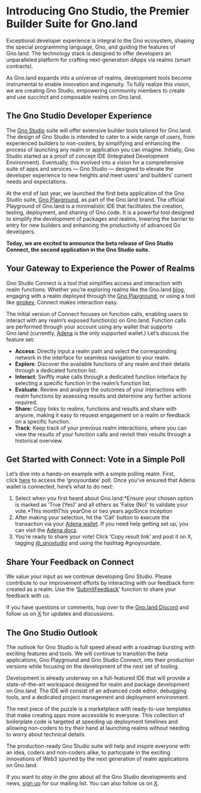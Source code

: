 # Introducing Gno Studio, the Premier Builder Suite for Gno.land
Exceptional developer experience is integral to the Gno ecosystem, shaping the special programming language, Gno, and guiding the features of Gno.land. The technology stack is designed to offer developers an unparalleled platform for crafting next-generation dApps via realms (smart contracts).

As Gno.land expands into a universe of realms, development tools become instrumental to enable innovation and ingenuity. To fully realize this vision, we are creating Gno Studio, empowering community members to create and use succinct and composable realms on Gno.land.

## **The Gno Studio Developer Experience**

The [Gno Studio](https://gno.studio/) suite will offer extensive builder tools tailored for Gno.land. The design of Gno Studio is intended to cater to a wide range of users, from experienced builders to non-coders, by simplifying and enhancing the process of launching any realm or application you can imagine. Initially, Gno Studio started as a proof of concept IDE (Integrated Development Environment). Eventually, this evolved into a vision for a comprehensive suite of apps and services — Gno Studio — designed to elevate the developer experience to new heights and meet users’ and builders’ current needs and expectations.

At the end of last year, we launched the first beta application of the Gno Studio suite, [Gno Playground](https://play.gno.land/), as part of the Gno.land brand. The official Playground of Gno.land is a minimalistic IDE that facilitates the creation, testing, deployment, and sharing of Gno code. It is a powerful tool designed to simplify the development of packages and realms, lowering the barrier to entry for new builders and enhancing the productivity of advanced Go developers.

**Today, we are excited to announce the beta release of Gno Studio Connect, the second application in the Gno Studio suite.**

## **Your Gateway to Experience the Power of Realms**

Gno Studio Connect is a tool that simplifies access and interaction with realm functions. Whether you’re exploring realms like the Gno.land [blog](https://gno.land/r/gnoland/blog), engaging with a realm deployed through the [Gno Playground](https://play.gno.land/), or using a tool like [gnokey](https://docs.gno.land/gno-tooling/cli/gno-tooling-gnokey/), Connect makes interaction easy.

The initial version of Connect focuses on function calls, enabling users to interact with any realm’s exposed function(s) on Gno.land. Function calls are performed through your account using any wallet that supports Gno.land (currently, [Adena](https://www.adena.app/) is the only supported wallet.) Let’s discuss the feature set:

- **Access**: Directly input a realm path and select the corresponding network in the interface for seamless navigation to your realm.
- **Explore**: Discover the available functions of any realm and their details through a dedicated function list.
- **Interact**: Swiftly make calls through a dedicated function interface by selecting a specific function in the realm’s function list.
- **Evaluate**: Review and analyze the outcomes of your interactions with realm functions by assessing results and determine any further actions required.
- **Share:** Copy links to realms, functions and results and share with anyone, making it easy to request engagement on a realm or feedback on a specific function.
- **Track**: Keep track of your previous realm interactions, where you can view the results of your function calls and revisit their results through a historical overview.

## **Get Started with Connect: Vote in a Simple Poll**

Let’s dive into a hands-on example with a simple polling realm. First, click [here](https://gno.studio/connect/view/gno.land/r/gnostudio/gnoyourdate?network=test3#Vote) to access the ‘gnoyourdate’ poll. Once you’ve ensured that Adena wallet is connected, here’s what to do next:

1. Select when you first heard about Gno.land:*Ensure your chosen option is marked as ‘True (Yes)’ and all others as ‘False (No)’ to validate your vote.*This monthThis yearOne or two years agoSince inception
2. After making your selection, hit the ‘Call’ button to execute the transaction via your [Adena wallet](https://www.adena.app/). If you need help getting set up, you can visit the [Adena docs](https://docs.adena.app/user-guide/sign-in).
3. You’re ready to share your vote! Click ‘Copy result link’ and post it on X, tagging [@_gnostudio](https://twitter.com/_gnostudio) and using the hashtag #gnoyourdate.

## **Share Your Feedback on Connect**

We value your input as we continue developing Gno Studio. Please contribute to our improvement efforts by interacting with our feedback form created as a realm. Use the ‘[SubmitFeedback](https://gno.studio/connect/view/gno.land/r/gnostudio/feedback_v1?network=test3&tab=functions#SubmitFeedback)’ function to share your feedback with us.

If you have questions or comments, hop over to the [Gno.land Discord](https://discord.gg/FpKNhW5GK6) and follow us on [X](https://twitter.com/_gnostudio) for updates and discussions.

## **The Gno Studio Outlook**

The outlook for Gno Studio is full speed ahead with a roadmap bursting with exciting features and tools. We will continue to transition the beta applications, Gno Playground and Gno Studio Connect, into their production versions while focusing on the development of the next set of tooling.

Development is already underway on a full-featured IDE that will provide a state-of-the-art workspace designed for realm and package development on Gno.land. The IDE will consist of an advanced code editor, debugging tools, and a dedicated project management and deployment environment.

The next piece of the puzzle is a marketplace with ready-to-use templates that make creating apps more accessible to everyone. This collection of boilerplate code is targeted at speeding up deployment timelines and allowing non-coders to try their hand at launching realms without needing to worry about technical details.

The production-ready Gno Studio suite will help and inspire everyone with an idea, coders and non-coders alike, to participate in the exciting innovations of Web3 spurred by the next generation of realm applications on Gno.land.

If you want to *stay in the gno* about all the Gno Studio developments and news, [sign up](https://gno.studio/) for our mailing list. You can also follow us on [X](https://twitter.com/_gnostudio).
